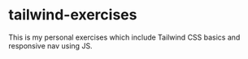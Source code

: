 # tailwind-exercises
This is my personal exercises which include Tailwind CSS basics and responsive nav using JS.
